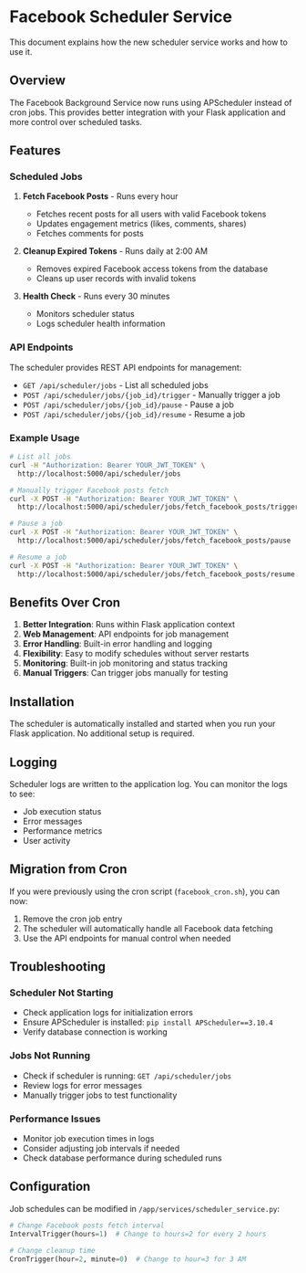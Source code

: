 # Facebook Scheduler Service

This document explains how the new scheduler service works and how to use it.

## Overview

The Facebook Background Service now runs using APScheduler instead of cron jobs. This provides better integration with your Flask application and more control over scheduled tasks.

## Features

### Scheduled Jobs

1. **Fetch Facebook Posts** - Runs every hour
   - Fetches recent posts for all users with valid Facebook tokens
   - Updates engagement metrics (likes, comments, shares)
   - Fetches comments for posts

2. **Cleanup Expired Tokens** - Runs daily at 2:00 AM
   - Removes expired Facebook access tokens from the database
   - Cleans up user records with invalid tokens

3. **Health Check** - Runs every 30 minutes
   - Monitors scheduler status
   - Logs scheduler health information

### API Endpoints

The scheduler provides REST API endpoints for management:

- `GET /api/scheduler/jobs` - List all scheduled jobs
- `POST /api/scheduler/jobs/{job_id}/trigger` - Manually trigger a job
- `POST /api/scheduler/jobs/{job_id}/pause` - Pause a job
- `POST /api/scheduler/jobs/{job_id}/resume` - Resume a job

### Example Usage

```bash
# List all jobs
curl -H "Authorization: Bearer YOUR_JWT_TOKEN" \
  http://localhost:5000/api/scheduler/jobs

# Manually trigger Facebook posts fetch
curl -X POST -H "Authorization: Bearer YOUR_JWT_TOKEN" \
  http://localhost:5000/api/scheduler/jobs/fetch_facebook_posts/trigger

# Pause a job
curl -X POST -H "Authorization: Bearer YOUR_JWT_TOKEN" \
  http://localhost:5000/api/scheduler/jobs/fetch_facebook_posts/pause

# Resume a job
curl -X POST -H "Authorization: Bearer YOUR_JWT_TOKEN" \
  http://localhost:5000/api/scheduler/jobs/fetch_facebook_posts/resume
```

## Benefits Over Cron

1. **Better Integration**: Runs within Flask application context
2. **Web Management**: API endpoints for job management
3. **Error Handling**: Built-in error handling and logging
4. **Flexibility**: Easy to modify schedules without server restarts
5. **Monitoring**: Built-in job monitoring and status tracking
6. **Manual Triggers**: Can trigger jobs manually for testing

## Installation

The scheduler is automatically installed and started when you run your Flask application. No additional setup is required.

## Logging

Scheduler logs are written to the application log. You can monitor the logs to see:
- Job execution status
- Error messages
- Performance metrics
- User activity

## Migration from Cron

If you were previously using the cron script (`facebook_cron.sh`), you can now:
1. Remove the cron job entry
2. The scheduler will automatically handle all Facebook data fetching
3. Use the API endpoints for manual control when needed

## Troubleshooting

### Scheduler Not Starting
- Check application logs for initialization errors
- Ensure APScheduler is installed: `pip install APScheduler==3.10.4`
- Verify database connection is working

### Jobs Not Running
- Check if scheduler is running: `GET /api/scheduler/jobs`
- Review logs for error messages
- Manually trigger jobs to test functionality

### Performance Issues
- Monitor job execution times in logs
- Consider adjusting job intervals if needed
- Check database performance during scheduled runs

## Configuration

Job schedules can be modified in `/app/services/scheduler_service.py`:

```python
# Change Facebook posts fetch interval
IntervalTrigger(hours=1)  # Change to hours=2 for every 2 hours

# Change cleanup time
CronTrigger(hour=2, minute=0)  # Change to hour=3 for 3 AM
```
